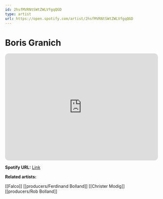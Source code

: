 ```yaml
---
id: 2hsfMVRNtSWtZWLVfgqQGD
type: artist
url: https://open.spotify.com/artist/2hsfMVRNtSWtZWLVfgqQGD
---
```

# Boris Granich

<iframe style="border-radius:12px" src="https://open.spotify.com/embed/artist/2hsfMVRNtSWtZWLVfgqQGD" width="100%" height="352" frameBorder="0" allowfullscreen="" allow="autoplay; clipboard-write; encrypted-media; fullscreen; picture-in-picture" loading="lazy"></iframe>

**Spotify URL:** [Link](https://open.spotify.com/artist/2hsfMVRNtSWtZWLVfgqQGD)

**Related artists:**

[[Falco]]
[[producers/Ferdinand Bolland]]
[[Christer Modig]]
[[producers/Rob Bolland]]

